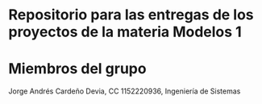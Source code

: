 # Repositorio para las entregas de los proyectos de la materia Modelos 1

# Miembros del grupo
Jorge Andrés Cardeño Devia, CC 1152220936, Ingeniería de Sistemas
